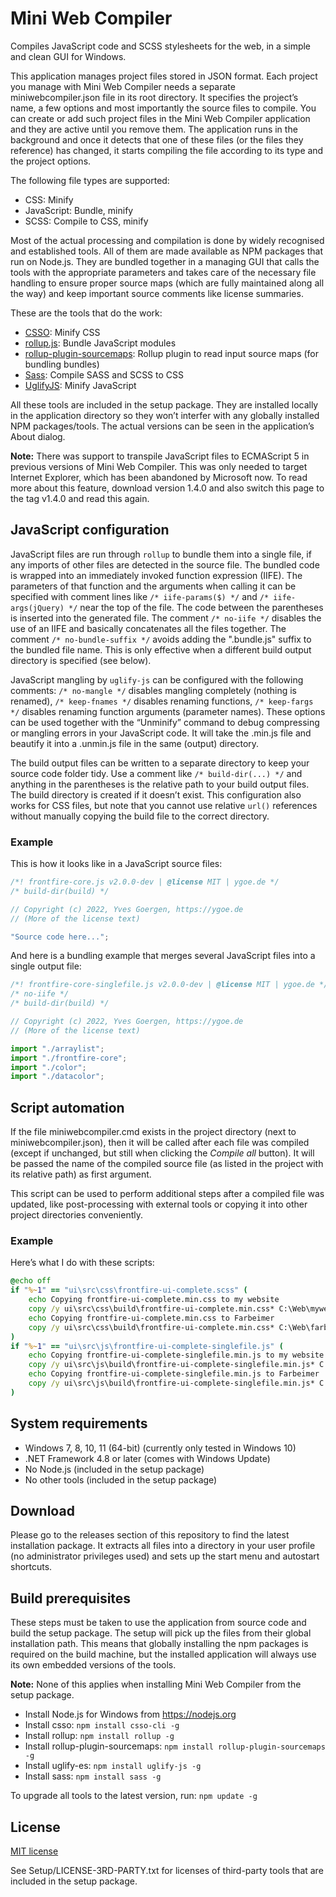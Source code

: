 Mini Web Compiler
=================

Compiles JavaScript code and SCSS stylesheets for the web, in a simple and clean GUI for Windows.

This application manages project files stored in JSON format. Each project you manage with Mini Web Compiler needs a separate miniwebcompiler.json file in its root directory. It specifies the project’s name, a few options and most importantly the source files to compile. You can create or add such project files in the Mini Web Compiler application and they are active until you remove them. The application runs in the background and once it detects that one of these files (or the files they reference) has changed, it starts compiling the file according to its type and the project options.

The following file types are supported:

* CSS: Minify
* JavaScript: Bundle, minify
* SCSS: Compile to CSS, minify

Most of the actual processing and compilation is done by widely recognised and established tools. All of them are made available as NPM packages that run on Node.js. They are bundled together in a managing GUI that calls the tools with the appropriate parameters and takes care of the necessary file handling to ensure proper source maps (which are fully maintained along all the way) and keep important source comments like license summaries.

These are the tools that do the work:

* [CSSO](https://github.com/css/csso): Minify CSS
* [rollup.js](https://github.com/rollup/rollup): Bundle JavaScript modules
* [rollup-plugin-sourcemaps](https://github.com/maxdavidson/rollup-plugin-sourcemaps): Rollup plugin to read input source maps (for bundling bundles)
* [Sass](https://github.com/sass/dart-sass): Compile SASS and SCSS to CSS
* [UglifyJS](https://github.com/mishoo/UglifyJS): Minify JavaScript

All these tools are included in the setup package. They are installed locally in the application directory so they won’t interfer with any globally installed NPM packages/tools. The actual versions can be seen in the application’s About dialog.

**Note:** There was support to transpile JavaScript files to ECMAScript 5 in previous versions of Mini Web Compiler. This was only needed to target Internet Explorer, which has been abandoned by Microsoft now. To read more about this feature, download version 1.4.0 and also switch this page to the tag v1.4.0 and read this again.

JavaScript configuration
------------------------
JavaScript files are run through `rollup` to bundle them into a single file, if any imports of other files are detected in the source file. The bundled code is wrapped into an immediately invoked function expression (IIFE). The parameters of that function and the arguments when calling it can be specified with comment lines like `/* iife-params($) */` and `/* iife-args(jQuery) */` near the top of the file. The code between the parentheses is inserted into the generated file. The comment `/* no-iife */` disables the use of an IIFE and basically concatenates all the files together. The comment `/* no-bundle-suffix */` avoids adding the ".bundle.js" suffix to the bundled file name. This is only effective when a different build output directory is specified (see below).

JavaScript mangling by `uglify-js` can be configured with the following comments: `/* no-mangle */` disables mangling completely (nothing is renamed), `/* keep-fnames */` disables renaming functions, `/* keep-fargs */` disables renaming function arguments (parameter names). These options can be used together with the “Unminify” command to debug compressing or mangling errors in your JavaScript code. It will take the .min.js file and beautify it into a .unmin.js file in the same (output) directory.

The build output files can be written to a separate directory to keep your source code folder tidy. Use a comment like `/* build-dir(...) */` and anything in the parentheses is the relative path to your build output files. The build directory is created if it doesn’t exist. This configuration also works for CSS files, but note that you cannot use relative `url()` references without manually copying the build file to the correct directory.

### Example

This is how it looks like in a JavaScript source files:

```js
/*! frontfire-core.js v2.0.0-dev | @license MIT | ygoe.de */
/* build-dir(build) */

// Copyright (c) 2022, Yves Goergen, https://ygoe.de
// (More of the license text)

"Source code here...";
```

And here is a bundling example that merges several JavaScript files into a single output file:

```js
/*! frontfire-core-singlefile.js v2.0.0-dev | @license MIT | ygoe.de */
/* no-iife */
/* build-dir(build) */

// Copyright (c) 2022, Yves Goergen, https://ygoe.de
// (More of the license text)

import "./arraylist";
import "./frontfire-core";
import "./color";
import "./datacolor";
```

Script automation
-----------------
If the file miniwebcompiler.cmd exists in the project directory (next to miniwebcompiler.json), then it will be called after each file was compiled (except if unchanged, but still when clicking the *Compile all* button). It will be passed the name of the compiled source file (as listed in the project with its relative path) as first argument.

This script can be used to perform additional steps after a compiled file was updated, like post-processing with external tools or copying it into other project directories conveniently.

### Example

Here’s what I do with these scripts:

```cmd
@echo off
if "%~1" == "ui\src\css\frontfire-ui-complete.scss" (
	echo Copying frontfire-ui-complete.min.css to my website
	copy /y ui\src\css\build\frontfire-ui-complete.min.css* C:\Web\mywebsite\lib\frontfire2 >nul
	echo Copying frontfire-ui-complete.min.css to Farbeimer
	copy /y ui\src\css\build\frontfire-ui-complete.min.css* C:\Web\farbeimer\lib\frontfire2 >nul
)
if "%~1" == "ui\src\js\frontfire-ui-complete-singlefile.js" (
	echo Copying frontfire-ui-complete-singlefile.min.js to my website
	copy /y ui\src\js\build\frontfire-ui-complete-singlefile.min.js* C:\Web\mywebsite\lib\frontfire2 >nul
	echo Copying frontfire-ui-complete-singlefile.min.js to Farbeimer
	copy /y ui\src\js\build\frontfire-ui-complete-singlefile.min.js* C:\Web\farbeimer\lib\frontfire2 >nul
)
```

System requirements
-------------------
* Windows 7, 8, 10, 11 (64-bit) (currently only tested in Windows 10)
* .NET Framework 4.8 or later (comes with Windows Update)
* No Node.js (included in the setup package)
* No other tools (included in the setup package)

Download
--------
Please go to the releases section of this repository to find the latest installation package. It extracts all files into a directory in your user profile (no administrator privileges used) and sets up the start menu and autostart shortcuts.

Build prerequisites
-------------------
These steps must be taken to use the application from source code and build the setup package. The setup will pick up the files from their global installation path. This means that globally installing the npm packages is required on the build machine, but the installed application will always use its own embedded versions of the tools.

**Note:** None of this applies when installing Mini Web Compiler from the setup package.

* Install Node.js for Windows from https://nodejs.org
* Install csso: `npm install csso-cli -g`
* Install rollup: `npm install rollup -g`
* Install rollup-plugin-sourcemaps: `npm install rollup-plugin-sourcemaps -g`
* Install uglify-es: `npm install uglify-js -g`
* Install sass: `npm install sass -g`

To upgrade all tools to the latest version, run: `npm update -g`

License
-------
[MIT license](https://github.com/ygoe/MiniWebCompiler/blob/master/LICENSE)

See Setup/LICENSE-3RD-PARTY.txt for licenses of third-party tools that are included in the setup package.
